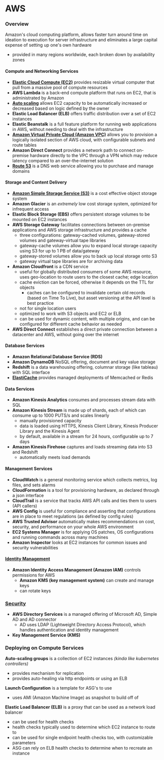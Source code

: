 # AWS

### Overview
Amazon's cloud computing platform, allows faster turn around time on ideation to execution for server infrastructure and eliminates a large capital expense of setting up one's own hardware
- provided in many regions worldwide, each broken down by availability zones

#### Compute and Networking Services
- [**Elastic Cloud Compute (EC2)**](./EC2.md) provides resizable virtual computer that pull from a massive pool of compute resources
- **AWS Lambda** is a back-end compute platform that runs on EC2, that is administrated by Amazon
- [**Auto scaling**](./Scaling%20Up.md) allows EC2 capacity to be automatically increased or decreased based on logic defined by the owner
- **Elastic Load Balancer (ELB)** offers traffic distribution over a set of EC2 instances
- **Elastic Beanstalk** is a full feature platform for running web applications in AWS, without needing to deal with the infrastructure
- [**Amazon Virtual Private Cloud (Amazon VPC)**](./VPC.md) allows you to provision a logically isolated section of AWS cloud, with configurable subnets and route tables
- **Amazon Direct Connect** provides a network path to connect on-premise hardware directly to the VPC through a VPN which may reduce latency compared to an over-the-internet solution
- [**Route 53**](./Route%2053.md) is a DNS web service allowing you to purchase and manage domains

#### Storage and Content Delivery
- [**Amazon Simple Storage Service (S3)**](./S3.md) is a cost effective object storage system
- **Amazon Glacier** is an *extremely* low cost storage system, optimized for infrequent access
- **Elastic Block Storage (EBS)** offers persistent storage volumes to be mounted on EC2 instances
- **AWS Storage Gateway** facilitates connections between on-premise applications and AWS storage infrastructure and provides a cache
  - three configurations: gateway-cached volumes, gateway-stored volumes and gateway-virtual tape libraries
  - gateway-cache volumes allow you to expand local storage capacity using S3 for up to 1 PB of data/gateway
  - gateway-stored volumes allow you to back up local storage onto S3
  - gateway virtual tape libraries are for archiving data
- **Amazon Cloudfront** is a CDN service
  - useful for globally distributed consumers of some AWS resource, uses geo-location to route users to the closest cache; edge location
  - cache eviction can be forced, otherwise it depends on the TTL for objects
    - caches can be configured to invalidate certain old records (based on Time To Live), but asset versioning at the API level is best practice
  - not for single location users
  - optimized to work with S3 objects and EC2 or ELB
  - can be used for dynamic content, with multiple origins, and can be configured for different cache behavior as needed
- **AWS Direct Connect** establishes a direct private connection between a datacenter and AWS, without going over the internet

#### Database Services
- **Amazon Relational Database Service (RDS)**
- **Amazon DynamoDB** NoSQL offering, document and key value storage
- **Redshift** is a data warehousing offering, columnar storage (like tableau) with SQL interface
- [**ElastiCache**](./ElastiCache.md) provides managed deployments of Memcached or Redis

#### Data Services
- **Amazon Kinesis Analytics** consumes and processes stream data with SQL
- **Amazon Kinesis Stream** is made up of shards, each of which can consume up to 1000 PUTS/s and scales linearly
  - manually provisioned capacity
  - data is loaded using HTTPS, Kinesis Client Library, Kinesis Producer Library and the Kinesis Agent
  - by default, available in a stream for 24 hours, configurable up to 7 days
- **Amazon Kinesis Firehose** captures and loads streaming data into S3 and Redshift
  - automatically meets load demands

#### Management Services
- **CloudWatch** is a general monitoring service which collects metrics, log files, and sets alarms
- **CloudFormation** is a tool for provisioning hardware, as declared through a json interface
- **CloudTrail** is a service that tracks AWS API calls and ties them to users (API callers)
- **AWS Config** is useful for compliance and asserting that configurations are in place to meet regulations (as defined by config rules)
- **AWS Trusted Advisor** automatically makes recommendations on cost, security, and performance on your whole AWS environment
- **EC2 Systems Manager** is for applying OS patches, OS configurations and running commands across many machines
- **Amazon Inspector** looks at EC2 instances for common issues and security vulnerabilities

#### [Identity Management](./IAM.md)
- **Amazon Identity Access Management (Amazon IAM)** controls permissions for AWS
  - **Amazon KMS (key management system)** can create and manage keys
  - can rotate keys

### [Security](./Security.md)
- **AWS Directory Services** is a managed offering of Microsoft AD, Simple AD and AD connector
  - AD uses LDAP (Lightweight Directory Access Protocol), which handles authentication and identity management
- **Key Management Service (KMS)**

### Deploying on Compute Services
**Auto-scaling groups** is a collection of EC2 instances *(kinda like kubernetes controllers)*
- provides mechanism for replication
- provides auto-healing via http endpoints or using an ELB

**Launch Configuration** is a template for ASG's to use
- uses AMI (Amazon Machine Image) as snapshot to build off of

**Elastic Load Balancer (ELB)** is a proxy that can be used as a network load balancer
- can be used for health checks
- health checks typically used to determine which EC2 instance to route to
- can be used for single endpoint health checks too, with customizable parameters
- ASG can rely on ELB health checks to determine when to recreate an instance
